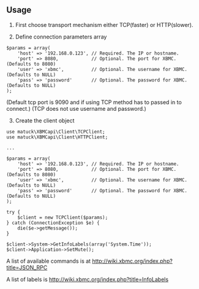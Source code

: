 Usage
-----

1. First choose transport mechanism either TCP(faster) or HTTP(slower).

2. Define connection parameters array

```
$params = array(  
    'host' => '192.168.0.123', // Required. The IP or hostname.  
    'port' => 8080,            // Optional. The port for XBMC.(Defaults to 8080)  
    'user' => 'xbmc',          // Optional. The username for XBMC. (Defaults to NULL)  
    'pass' => 'password'       // Optional. The password for XBMC. (Defaults to NULL)  
); 
``` 

(Default tcp port is 9090 and if using TCP method has to passed in to connect.)
(TCP does not use username and password.)

3. Create the client object

```
use matuck\XBMCapi\Client\TCPClient;
use matuck\XBMCapi\Client\HTTPClient;

...

$params = array(  
    'host' => '192.168.0.123', // Required. The IP or hostname.  
    'port' => 8080,            // Optional. The port for XBMC.(Defaults to 8080)  
    'user' => 'xbmc',          // Optional. The username for XBMC. (Defaults to NULL)  
    'pass' => 'password'       // Optional. The password for XBMC. (Defaults to NULL)  
);

try {
    $client = new TCPClient($params);
} catch (ConnectionException $e) {
    die($e->getMessage());
}

$client->System->GetInfoLabels(array('System.Time'));
$client->Application->SetMute();
```

A list of available commands is at 
http://wiki.xbmc.org/index.php?title=JSON_RPC

A list of labels is 
http://wiki.xbmc.org/index.php?title=InfoLabels

